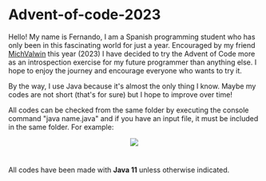 # Advent-of-code-2023

Hello! My name is Fernando, I am a Spanish programming student who has only been in this fascinating world for just a year. Encouraged by my friend [MichValwin](https://github.com/MichValwin) this year (2023) I have decided to try the Advent of Code more as an introspection exercise for my future programmer than anything else. I hope to enjoy the journey and encourage everyone who wants to try it.

By the way, I use Java because it's almost the only thing I know. Maybe my codes are not short (that's for sure) but I hope to improve over time!

All codes can be checked from the same folder by executing the console command "java name.java" and if you have an input file, it must be included in the same folder. For example:

<p align="center">
  <img src="https://github.com/fernandoesra/Advent-of-code-2023/assets/20265747/669e9bcc-9a3f-46f4-825d-42359a829289">
</p>

#
All codes have been made with **Java 11** unless otherwise indicated.

